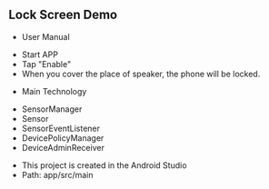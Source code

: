 Lock Screen Demo
-----------------------------

- User Manual
 + Start APP
 + Tap "Enable"
 + When you cover the place of speaker, the phone will be locked.
- Main Technology
 + SensorManager
 + Sensor
 + SensorEventListener
 + DevicePolicyManager
 + DeviceAdminReceiver
- This project is created in the Android Studio
- Path: app/src/main
